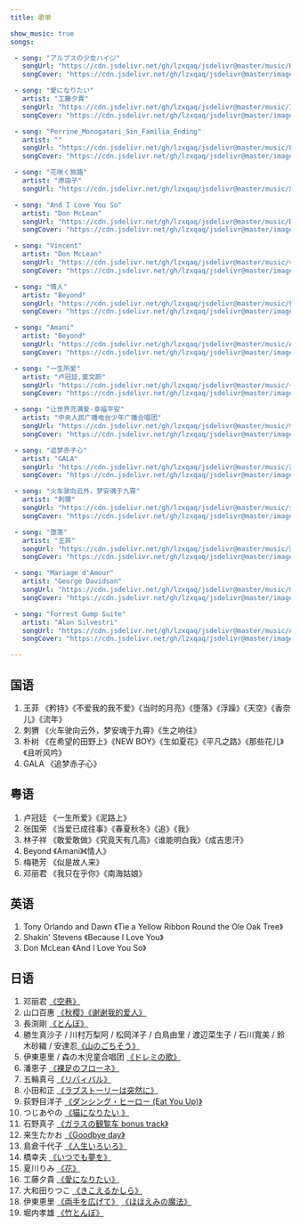 ```yaml
---
title: 歌单

show_music: true
songs: 

 - song: "アルプスの少女ハイジ"
   songUrl: "https://cdn.jsdelivr.net/gh/lzxqaq/jsdelivr@master/music/HD_アルプスの少女ハイジ_OP.mp3"
   songCover: "https://cdn.jsdelivr.net/gh/lzxqaq/jsdelivr@master/image/music/世界名作劇場.jpg"

 - song: "愛になりたい"
   artist: "工藤夕貴"
   songUrl: "https://cdn.jsdelivr.net/gh/lzxqaq/jsdelivr@master/music/工藤夕貴 - 愛になりたい.mp3"
   songCover: "https://cdn.jsdelivr.net/gh/lzxqaq/jsdelivr@master/image/music/工藤夕貴-愛になりたい"

 - song: "Perrine_Monogatari_Sin_Familia_Ending"
   artist: ""
   songUrl: "https://cdn.jsdelivr.net/gh/lzxqaq/jsdelivr@master/music/Perrine_Monogatari_Sin_Familia_Ending.mp3"
   songCover: "https://cdn.jsdelivr.net/gh/lzxqaq/jsdelivr@master/image/music/世界名作劇場.jpg"

 - song: "花咲く旅路"
   artist: "原由子"
   songUrl: "https://cdn.jsdelivr.net/gh/lzxqaq/jsdelivr@master/music/原由子 - 花咲く旅路 (原由子1991.6.1 アルバム“MOTHER”より).mp3"

 - song: "And I Love You So"
   artist: "Don McLean"
   songUrl: "https://cdn.jsdelivr.net/gh/lzxqaq/jsdelivr@master/music/Don_McLean_And_I_Love_You_So.mp3"
   songCover: "https://cdn.jsdelivr.net/gh/lzxqaq/jsdelivr@master/image/music/Don_McLean_And_I_Love_You_So.jpg"

 - song: "Vincent"
   artist: "Don McLean"
   songUrl: "https://cdn.jsdelivr.net/gh/lzxqaq/jsdelivr@master/music/vincent.mp3"
   songCover: "https://cdn.jsdelivr.net/gh/lzxqaq/jsdelivr@master/image/music/Don_McLean_And_I_Love_You_So.jpg"

 - song: "情人"
   artist: "Beyond"
   songUrl: "https://cdn.jsdelivr.net/gh/lzxqaq/jsdelivr@master/music/情人.mp3"
   songCover: "https://cdn.jsdelivr.net/gh/lzxqaq/jsdelivr@master/image/music/amani.webp"

 - song: "Amani"
   artist: "Beyond"
   songUrl: "https://cdn.jsdelivr.net/gh/lzxqaq/jsdelivr@master/music/Amani.mp3"
   songCover: "https://cdn.jsdelivr.net/gh/lzxqaq/jsdelivr@master/image/music/amani.webp"

 - song: "一生所爱"
   artist: "卢冠廷,莫文蔚"
   songUrl: "https://cdn.jsdelivr.net/gh/lzxqaq/jsdelivr@master/music/一生所爱.mp3"
   songCover: "https://cdn.jsdelivr.net/gh/lzxqaq/jsdelivr@master/image/music/一生所爱.webp"

 - song: "让世界充满爱-幸福平安"
   artist: "中央人民广播电台少年广播合唱团"
   songUrl: "https://cdn.jsdelivr.net/gh/lzxqaq/jsdelivr@master/music/中央人民广播电台少年广播合唱团 - 让世界充满爱-幸福平安(童声合唱).mp3"
   songCover: "https://cdn.jsdelivr.net/gh/lzxqaq/jsdelivr@master/image/music/让世界充满爱.webp"

 - song: "追梦赤子心"
   artist: "GALA"
   songUrl: "https://cdn.jsdelivr.net/gh/lzxqaq/jsdelivr@master/music/追梦赤子心.mp3"
   songCover: "https://cdn.jsdelivr.net/gh/lzxqaq/jsdelivr@master/image/music/追梦赤子心.webp"

 - song: "火车驶向云外，梦安魂于九霄"
   artist: "刺猬"
   songUrl: "https://cdn.jsdelivr.net/gh/lzxqaq/jsdelivr@master/music/火车驶向云外，梦安魂于九霄.mp3"
   songCover: "https://cdn.jsdelivr.net/gh/lzxqaq/jsdelivr@master/image/music/生之响往.webp"

 - song: "堕落"
   artist: "王菲"
   songUrl: "https://cdn.jsdelivr.net/gh/lzxqaq/jsdelivr@master/music/堕落-王菲.mp3"
   songCover: "https://cdn.jsdelivr.net/gh/lzxqaq/jsdelivr@master/image/music/堕落-王菲.webp"

 - song: "Mariage d'Amour"
   artist: "George Davidson" 
   songUrl: "https://cdn.jsdelivr.net/gh/lzxqaq/jsdelivr@master/music/George_Davidson_Mariage_D_Amour.mp3"
   songCover: "https://cdn.jsdelivr.net/gh/lzxqaq/jsdelivr@master/image/George_Davidson_Mariage_D_Amour.jpg"

 - song: "Forrest Gump Suite"
   artist: "Alan Silvestri"
   songUrl: "https://cdn.jsdelivr.net/gh/lzxqaq/jsdelivr@master/music/Alan_Silvestri_Forrest_Gump_Suite2.mp3"
   songCover: "https://cdn.jsdelivr.net/gh/lzxqaq/jsdelivr@master/image/Alan_Silvestri_Forrest_Gump_Suite.jpg"

---
```


## 国语

1. 王菲 《矜持》《不爱我的我不爱》《当时的月亮》《堕落》《浮躁》《天空》《香奈儿》《流年》
1. 刺猬 《火车驶向云外，梦安魂于九霄》《生之响往》
1. 朴树 《在希望的田野上》《NEW BOY》《生如夏花》《平凡之路》《那些花儿》《且听风吟》
1. GALA 《追梦赤子心》

## 粤语

1. 卢冠廷 《一生所爱》《泥路上》
1. 张国荣 《当爱已成往事》《春夏秋冬》《追》《我》
1. 林子祥 《敢爱敢做》《究竟天有几高》《谁能明白我》《成吉思汗》
1. Beyond 《Amani》《情人》
1. 梅艳芳 《似是故人来》
1. 邓丽君 《我只在乎你》《南海姑娘》


## 英语

1. Tony Orlando and Dawn 《Tie a Yellow Ribbon Round the Ole Oak Tree》
1. Shakin' Stevens 《Because I Love You》
1. Don McLean 《And I Love You So》
<!-- 1. Alan Silvestri 《Forrest Gump Suite》 -->

## 日语

1. 邓丽君 [《空巷》](https://music.163.com/song?id=26608735)
1. 山口百惠 [《秋樱》](https://music.163.com/song?id=669327)[《谢谢我的爱人》](https://music.163.com/song?id=22740367)
1. 長渕剛 [《とんぼ》](https://music.163.com/song?id=35407846)
1. 勝生真沙子 / 川村万梨阿 / 松岡洋子 / 白鳥由里 / 渡辺菜生子 / 石川寬美 / 鈴木砂織 / 安達忍[《山のごちそう》](https://music.163.com/song?id=4986224)
1. 伊東恵里 / 森の木児童合唱团 [《ドレミの歌》](https://music.163.com/song?id=4986213)
1. 潘恵子 [《裸足のフローネ》](https://music.163.com/song?id=34077995)
1. 五輪真弓 [《リバィバル》](https://music.163.com/song?id=566499)
1. 小田和正 [《ラブストーリーは突然に》](https://music.163.com/song?id=33497228)
1. 荻野目洋子 [《ダンシング・ヒーロー (Eat You Up)》](https://music.163.com/song?id=26130819)
1. つじあやの [《猫になりたい 》](https://music.163.com/#/song?id=28461702)
1. 石野真子 [《ガラスの観覧车 bonus track》](https://music.163.com/song?id=569745)
1. 来生たかお [《Goodbye day》](https://music.163.com/song?id=454180)
1. 島倉千代子 [《人生いろいろ》](https://music.163.com/song?id=4908985)  
1. 橋幸夫 [《いつでも夢を》](https://music.163.com/song?id=27676599)  
1. 夏川りみ [《花》](https://music.163.com/song?id=29017267)
1. 工藤夕貴 [《愛になりたい》](https://music.163.com/song?id=492151907)
1. 大和田りつこ [《きこえるかしら》](https://music.163.com/song?id=41632297)
1. 伊東恵里 [《両手を広げて》](https://music.163.com/song?id=4986214) [《ほほえみの魔法》](https://music.163.com/song?id=4986215)
1. 堀内孝雄 [《竹とんぼ》](https://music.163.com/song?id=423841)

